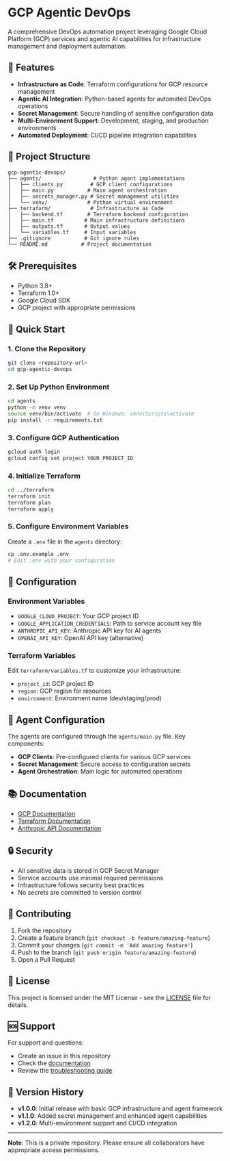 # GCP Agentic DevOps

A comprehensive DevOps automation project leveraging Google Cloud Platform (GCP) services and agentic AI capabilities for infrastructure management and deployment automation.

## 🚀 Features

- **Infrastructure as Code**: Terraform configurations for GCP resource management
- **Agentic AI Integration**: Python-based agents for automated DevOps operations
- **Secret Management**: Secure handling of sensitive configuration data
- **Multi-Environment Support**: Development, staging, and production environments
- **Automated Deployment**: CI/CD pipeline integration capabilities

## 📁 Project Structure

```
gcp-agentic-devops/
├── agents/                 # Python agent implementations
│   ├── clients.py         # GCP client configurations
│   ├── main.py           # Main agent orchestration
│   ├── secrets_manager.py # Secret management utilities
│   └── venv/             # Python virtual environment
├── terraform/             # Infrastructure as Code
│   ├── backend.tf        # Terraform backend configuration
│   ├── main.tf          # Main infrastructure definitions
│   ├── outputs.tf       # Output values
│   └── variables.tf     # Input variables
├── .gitignore           # Git ignore rules
└── README.md           # Project documentation
```

## 🛠️ Prerequisites

- Python 3.8+
- Terraform 1.0+
- Google Cloud SDK
- GCP project with appropriate permissions

## 🚀 Quick Start

### 1. Clone the Repository

```bash
git clone <repository-url>
cd gcp-agentic-devops
```

### 2. Set Up Python Environment

```bash
cd agents
python -m venv venv
source venv/bin/activate  # On Windows: venv\Scripts\activate
pip install -r requirements.txt
```

### 3. Configure GCP Authentication

```bash
gcloud auth login
gcloud config set project YOUR_PROJECT_ID
```

### 4. Initialize Terraform

```bash
cd ../terraform
terraform init
terraform plan
terraform apply
```

### 5. Configure Environment Variables

Create a `.env` file in the `agents` directory:

```bash
cp .env.example .env
# Edit .env with your configuration
```

## 🔧 Configuration

### Environment Variables

- `GOOGLE_CLOUD_PROJECT`: Your GCP project ID
- `GOOGLE_APPLICATION_CREDENTIALS`: Path to service account key file
- `ANTHROPIC_API_KEY`: Anthropic API key for AI agents
- `OPENAI_API_KEY`: OpenAI API key (alternative)

### Terraform Variables

Edit `terraform/variables.tf` to customize your infrastructure:

- `project_id`: GCP project ID
- `region`: GCP region for resources
- `environment`: Environment name (dev/staging/prod)

## 🤖 Agent Configuration

The agents are configured through the `agents/main.py` file. Key components:

- **GCP Clients**: Pre-configured clients for various GCP services
- **Secret Management**: Secure access to configuration secrets
- **Agent Orchestration**: Main logic for automated operations

## 📚 Documentation

- [GCP Documentation](https://cloud.google.com/docs)
- [Terraform Documentation](https://www.terraform.io/docs)
- [Anthropic API Documentation](https://docs.anthropic.com/)

## 🔒 Security

- All sensitive data is stored in GCP Secret Manager
- Service accounts use minimal required permissions
- Infrastructure follows security best practices
- No secrets are committed to version control

## 🤝 Contributing

1. Fork the repository
2. Create a feature branch (`git checkout -b feature/amazing-feature`)
3. Commit your changes (`git commit -m 'Add amazing feature'`)
4. Push to the branch (`git push origin feature/amazing-feature`)
5. Open a Pull Request

## 📄 License

This project is licensed under the MIT License - see the [LICENSE](LICENSE) file for details.

## 🆘 Support

For support and questions:

- Create an issue in this repository
- Check the [documentation](docs/)
- Review the [troubleshooting guide](docs/troubleshooting.md)

## 🔄 Version History

- **v1.0.0**: Initial release with basic GCP infrastructure and agent framework
- **v1.1.0**: Added secret management and enhanced agent capabilities
- **v1.2.0**: Multi-environment support and CI/CD integration

---

**Note**: This is a private repository. Please ensure all collaborators have appropriate access permissions. 